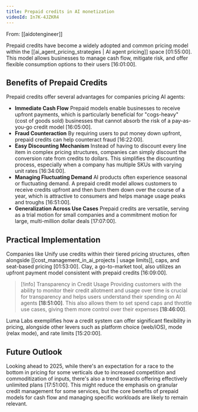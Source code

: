 ```yaml
---
title: Prepaid credits in AI monetization
videoId: In7K-4JZKR4
---
```


From: [[aidotengineer]] <br/> 

Prepaid credits have become a widely adopted and common pricing model within the [[ai_agent_pricing_strategies | AI agent pricing]] space <a class="yt-timestamp" data-t="01:55:00">[01:55:00]</a>. This model allows businesses to manage cash flow, mitigate risk, and offer flexible consumption options to their users <a class="yt-timestamp" data-t="16:01:00">[16:01:00]</a>.

## Benefits of Prepaid Credits

Prepaid credits offer several advantages for companies pricing AI agents:

*   **Immediate Cash Flow**
    Prepaid models enable businesses to receive upfront payments, which is particularly beneficial for "cogs-heavy" (cost of goods sold) businesses that cannot absorb the risk of a pay-as-you-go credit model <a class="yt-timestamp" data-t="16:05:00">[16:05:00]</a>.
*   **Fraud Counteraction**
    By requiring users to put money down upfront, prepaid credits can help counteract fraud <a class="yt-timestamp" data-t="16:22:00">[16:22:00]</a>.
*   **Easy Discounting Mechanism**
    Instead of having to discount every line item in complex pricing structures, companies can simply discount the conversion rate from credits to dollars. This simplifies the discounting process, especially when a company has multiple SKUs with varying unit rates <a class="yt-timestamp" data-t="16:34:00">[16:34:00]</a>.
*   **Managing Fluctuating Demand**
    AI products often experience seasonal or fluctuating demand. A prepaid credit model allows customers to receive credits upfront and then burn them down over the course of a year, which is attractive to consumers and helps manage usage peaks and troughs <a class="yt-timestamp" data-t="16:51:00">[16:51:00]</a>.
*   **Generalization Across Use Cases**
    Prepaid credits are versatile, serving as a trial motion for small companies and a commitment motion for large, multi-million dollar deals <a class="yt-timestamp" data-t="17:07:00">[17:07:00]</a>.

## Practical Implementation

Companies like Unify use credits within their tiered pricing structures, often alongside [[cost_management_in_ai_projects | usage limits]], caps, and seat-based pricing <a class="yt-timestamp" data-t="01:53:00">[01:53:00]</a>. Clay, a go-to-market tool, also utilizes an upfront payment model consistent with prepaid credits <a class="yt-timestamp" data-t="16:09:00">[16:09:00]</a>.

> [!info] Transparency in Credit Usage
> Providing customers with the ability to monitor their credit allotment and usage over time is crucial for transparency and helps users understand their spending on AI agents <a class="yt-timestamp" data-t="18:51:00">[18:51:00]</a>. This also allows them to set spend caps and throttle use cases, giving them more control over their expenses <a class="yt-timestamp" data-t="18:46:00">[18:46:00]</a>.

Luma Labs exemplifies how a credit system can offer significant flexibility in pricing, alongside other levers such as platform choice (web/iOS), mode (relax mode), and rate limits <a class="yt-timestamp" data-t="15:20:00">[15:20:00]</a>.

## Future Outlook

Looking ahead to 2025, while there's an expectation for a race to the bottom in pricing for some verticals due to increased competition and commoditization of inputs, there's also a trend towards offering effectively unlimited plans <a class="yt-timestamp" data-t="17:51:00">[17:51:00]</a>. This might reduce the emphasis on granular credit management for some services, but the core benefits of prepaid models for cash flow and managing specific workloads are likely to remain relevant.